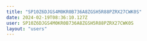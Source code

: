 ```yaml
---
title: "SP10Z6DJGS4M0KR0B736A8ZGSH5R88PZRX27CWK0S"
date: 2024-02-19T08:36:10.127Z
user: SP10Z6DJGS4M0KR0B736A8ZGSH5R88PZRX27CWK0S
layout: "users"
---
```

    